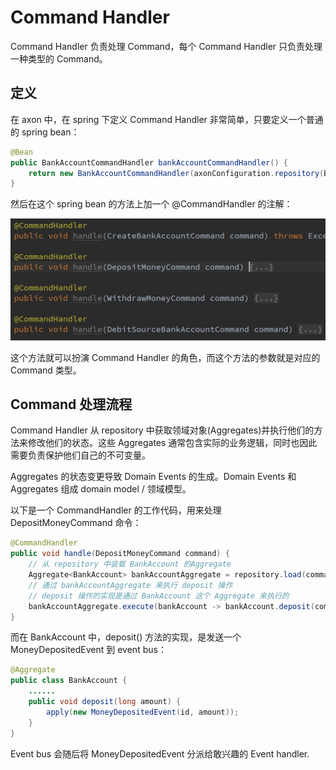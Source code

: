 # Command Handler

Command Handler 负责处理 Command，每个 Command Handler 只负责处理一种类型的 Command。

## 定义

在 axon 中，在 spring 下定义 Command Handler 非常简单，只要定义一个普通的 spring bean：

```java
@Bean
public BankAccountCommandHandler bankAccountCommandHandler() {
    return new BankAccountCommandHandler(axonConfiguration.repository(BankAccount.class), eventBus);
}
```

然后在这个 spring bean 的方法上加一个 @CommandHandler 的注解：

![](images/command-handler.jpg)

这个方法就可以扮演 Command Handler 的角色，而这个方法的参数就是对应的 Command 类型。

## Command 处理流程

Command Handler 从 repository 中获取领域对象(Aggregates)并执行他们的方法来修改他们的状态。这些 Aggregates 通常包含实际的业务逻辑，同时也因此需要负责保护他们自己的不可变量。

Aggregates 的状态变更导致 Domain Events 的生成。Domain Events 和 Aggregates 组成 domain model / 领域模型。

以下是一个 CommandHandler 的工作代码，用来处理 DepositMoneyCommand 命令：

```java
@CommandHandler
public void handle(DepositMoneyCommand command) {
	// 从 repository 中装载 BankAccount 的Aggregate
    Aggregate<BankAccount> bankAccountAggregate = repository.load(command.getBankAccountId());
    // 通过 bankAccountAggregate 来执行 deposit 操作
    // deposit 操作的实现是通过 BankAccount 这个 Aggregate 来执行的
    bankAccountAggregate.execute(bankAccount -> bankAccount.deposit(command.getAmountOfMoney()));
}
```

而在 BankAccount 中，deposit() 方法的实现，是发送一个 MoneyDepositedEvent 到 event bus：

```java
@Aggregate
public class BankAccount {
	......
	public void deposit(long amount) {
        apply(new MoneyDepositedEvent(id, amount));
    }
}
```

Event bus 会随后将 MoneyDepositedEvent 分派给敢兴趣的 Event handler.

